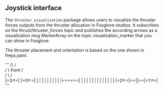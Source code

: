 ## Joystick interface
The `thruster_visualization` package allows users to visualize the thruster forces outputs from the thruster allocation in Foxglove studios.
It subscribes on the thrust/thruster_forces topic and publishes the according arrows as a visualization msg MarkerArray on the topic visualization_marker that you can show in Foxglove.

The thruster placement and orientation is based on the one shown in freya.yaml. 

'''
    /\          /\
   /  \  front /  \
  /    \      /    \
  |=3↗=|      |=0↖=|
  |    |      |    |
  |    |      |    |
  |    |======|    |
  |    |      |    |
  |    |      |    |
  |    |      |    |
  |=2↖=|==||==|=1↗=|
'''
